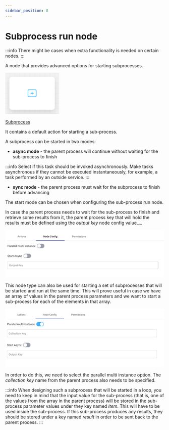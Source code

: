 ```yaml
---
sidebar_position: 8
---
```


# Subprocess run node

:::info
There might be cases when extra functionality is needed on certain nodes.
:::

A node that provides advanced options for starting subprocesses.

![](./img/subprocess_run_node.png#center)


[Subprocess](../process/subprocess.md)


It contains a default action for starting a sub-process.

A subprocess can be started in two modes:

* **async mode** - the parent process will continue without waiting for the sub-process to finish

:::info
Select if this task should be invoked asynchronously. Make tasks asynchronous if they cannot be executed instantaneously, for example, a task performed by an outside service.
:::

* **sync mode** - the parent process must wait for the subprocess to finish before advancing

The start mode can be chosen when configuring the sub-process run node.

In case the parent process needs to wait for the sub-process to finish and retrieve some results from it, the parent process key that will hold the results must be defined using the _output key_ node config value_._

![](./img/subprocess_run_config.png)

This node type can also be used for starting a set of subprocesses that will be started and run at the same time. This will prove useful in case we have an array of values in the parent process parameters and we want to start a sub-process for each of the elements in that array.

![](./img/subprocess_run_config1.png)

In order to do this, we need to select the parallel multi instance option. The _collection key_ name from the parent process also needs to be specified.

:::info
When designing such a subprocess that will be started in a loop, you need to keep in mind that the input value for the sub-process (that is, one of the values from the array in the parent process) will be stored in the sub-process parameter values under they key named _item_. This will have to be used inside the sub-process. If this sub-process produces any results, they should be stored under a key named _result_ in order to be sent back to the parent process.
:::
